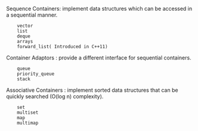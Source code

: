 Sequence Containers:  implement data structures which can be accessed in a sequential manner.

        vector
        list
        deque
        arrays
        forward_list( Introduced in C++11)
    
Container Adaptors :  provide a different interface for sequential containers.

        queue
        priority_queue
        stack
    
Associative Containers :  implement sorted data structures that can be quickly searched (O(log n) complexity).
        
        set
        multiset
        map
        multimap
